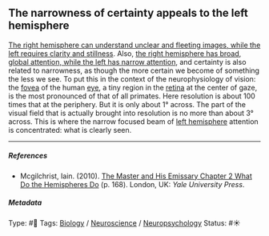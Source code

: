 ## The narrowness of certainty appeals to the left hemisphere

[The right hemisphere can understand unclear and fleeting images, while the left requires clarity and stillness](The%20right%20hemisphere%20can%20understand%20unclear%20and%20fleeting%20images,%20while%20the%20left%20requires%20clarity%20and%20stillness.md). Also, [the right hemisphere has broad, global attention, while the left has narrow attention](The%20right%20hemisphere%20has%20broad,%20global%20attention,%20while%20the%20left%20has%20narrow%20attention.md), and certainty is also related to narrowness, as though the more certain we become of something the less we see. To put this in the context of the neurophysiology of vision: the [fovea]() of the human [eye](), a tiny region in the [retina]() at the center of gaze, is the most pronounced of that of all primates. Here resolution is about 100 times that at the periphery. But it is only about 1° across. The part of the visual field that is actually brought into resolution is no more than about 3° across. This is where the narrow focused beam of [left hemisphere](Left%20hemisphere.md) attention is concentrated: what is clearly seen.

---

##### References

* Mcgilchrist, Iain. (2010). [The Master and His Emissary Chapter 2 What Do the Hemispheres Do](The%20Master%20and%20His%20Emissary%20Chapter%202%20What%20Do%20the%20Hemispheres%20Do.md) (p. 168). London, UK: *Yale University Press*.

##### Metadata

Type: #🔴 
Tags: [Biology]() / [Neuroscience](Neuroscience.md) / [Neuropsychology](Neuropsychology.md)
Status: #☀️ 
